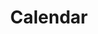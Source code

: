---
stars: 4
country: 113United States
title: Calendar
description: This is your main Mayan Dreamspell Calendar Dashboard with all the details you need to stay in sync. Calculate the Kin for any date.
---